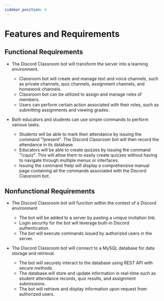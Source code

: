 ```yaml
---
sidebar_position: 4
---
```


# Features and Requirements
##  Functional Requirements 

- The Discord Classroom bot will transform the server into a learning environment. <br />
  - Classroom bot will create and manage text and voice channels, such as private channels, quiz channels, assignment channels, and homework channels. <br />
  - Classroom bot can be utilized to assign and manage roles of members. <br />
  - Users can perform certain action associated with their roles, such as submitting assignments and viewing grades. <br />

- Both educators and students can use simple commands to perform various tasks. <br />
  - Students will be able to mark their attendance by issuing the command "!present". The Discord Classroom bot will then record the attendance in its database. <br />
  - Educators will be able to create quizzes by issuing the command "!cquiz". This will allow them to easily create quizzes without having to navigate through multiple menus or interfaces. <br />
  - Issuing the command !help will display a comprehensive manual page containing all the commands associated with the Discord Classroom bot. <br />

##  Nonfunctional Requirements

- The Discord Classroom bot will function within the context of a Discord environment  <br />
  - The bot will be added to a server by pasting a unique invitation link. <br />
  - Login security for the bot will leverage built-in Discord authentication. <br />
  - The bot will execute commands issued by authorized users in the server. <br />

- The Discord Classroom bot will connect to a MySQL database for data storage and retrieval. <br />
  - The bot will securely interact to the database using REST API with secure methods.<br />
  - The database will store and update information in real-time such as student attendance records, quiz results, and assignment submissions. <br />
  - The bot will retrieve and display information upon request from authorized users. <br />
